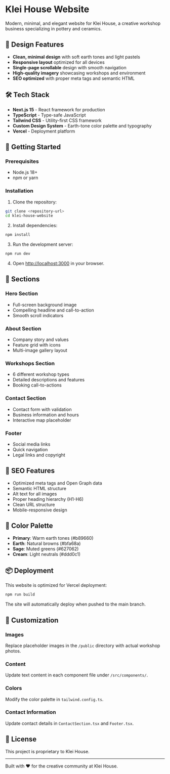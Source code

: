 # Klei House Website

Modern, minimal, and elegant website for Klei House, a creative workshop business specializing in pottery and ceramics.

## 🎨 Design Features

- **Clean, minimal design** with soft earth tones and light pastels
- **Responsive layout** optimized for all devices
- **Single-page scrollable** design with smooth navigation
- **High-quality imagery** showcasing workshops and environment
- **SEO optimized** with proper meta tags and semantic HTML

## 🛠️ Tech Stack

- **Next.js 15** - React framework for production
- **TypeScript** - Type-safe JavaScript
- **Tailwind CSS** - Utility-first CSS framework
- **Custom Design System** - Earth-tone color palette and typography
- **Vercel** - Deployment platform

## 🚀 Getting Started

### Prerequisites

- Node.js 18+ 
- npm or yarn

### Installation

1. Clone the repository:
```bash
git clone <repository-url>
cd klei-house-website
```

2. Install dependencies:
```bash
npm install
```

3. Run the development server:
```bash
npm run dev
```

4. Open [http://localhost:3000](http://localhost:3000) in your browser.

## 📱 Sections

### Hero Section
- Full-screen background image
- Compelling headline and call-to-action
- Smooth scroll indicators

### About Section
- Company story and values
- Feature grid with icons
- Multi-image gallery layout

### Workshops Section
- 6 different workshop types
- Detailed descriptions and features
- Booking call-to-actions

### Contact Section
- Contact form with validation
- Business information and hours
- Interactive map placeholder

### Footer
- Social media links
- Quick navigation
- Legal links and copyright

## 🎯 SEO Features

- Optimized meta tags and Open Graph data
- Semantic HTML structure
- Alt text for all images
- Proper heading hierarchy (H1-H6)
- Clean URL structure
- Mobile-responsive design

## 🌈 Color Palette

- **Primary**: Warm earth tones (#b89660)
- **Earth**: Natural browns (#bfa68a)
- **Sage**: Muted greens (#627062)
- **Cream**: Light neutrals (#ddd0c1)

## 📦 Deployment

This website is optimized for Vercel deployment:

```bash
npm run build
```

The site will automatically deploy when pushed to the main branch.

## 🔧 Customization

### Images
Replace placeholder images in the `/public` directory with actual workshop photos.

### Content
Update text content in each component file under `/src/components/`.

### Colors
Modify the color palette in `tailwind.config.ts`.

### Contact Information
Update contact details in `ContactSection.tsx` and `Footer.tsx`.

## 📄 License

This project is proprietary to Klei House.

---

Built with ❤️ for the creative community at Klei House.

